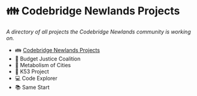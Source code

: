 # 👪 Codebridge Newlands Projects

*A directory of all projects the Codebridge Newlands community is working on.*

* 👪 [Codebridge Newlands Projects](projects/codebridge-newlands-projects.md)
* 🏦 Budget Justice Coalition
* 🌆 Metabolism of Cities
* 🚗 K53 Project
* 💻 Code Explorer
* 📚 Same Start

